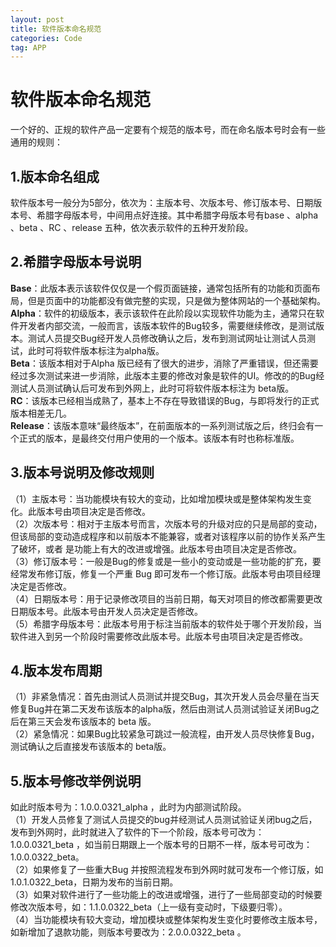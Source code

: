```yaml
---
layout: post
title: 软件版本命名规范
categories: Code
tag: APP
---
```


# 软件版本命名规范
一个好的、正规的软件产品一定要有个规范的版本号，而在命名版本号时会有一些通用的规则：
## 1.版本命名组成 
软件版本号一般分为5部分，依次为：主版本号、次版本号、修订版本号、日期版本号、希腊字母版本号，中间用点好连接。其中希腊字母版本号有base 、alpha 、beta 、RC 、release 五种，依次表示软件的五种开发阶段。
## 2.希腊字母版本号说明
**Base**：此版本表示该软件仅仅是一个假页面链接，通常包括所有的功能和页面布局，但是页面中的功能都没有做完整的实现，只是做为整体网站的一个基础架构。  
**Alpha**：软件的初级版本，表示该软件在此阶段以实现软件功能为主，通常只在软件开发者内部交流，一般而言，该版本软件的Bug较多，需要继续修改，是测试版本。测试人员提交Bug经开发人员修改确认之后，发布到测试网址让测试人员测试，此时可将软件版本标注为alpha版。  
**Beta**：该版本相对于Alpha 版已经有了很大的进步，消除了严重错误，但还需要经过多次测试来进一步消除，此版本主要的修改对象是软件的UI。修改的的Bug经测试人员测试确认后可发布到外网上，此时可将软件版本标注为 beta版。  
**RC**：该版本已经相当成熟了，基本上不存在导致错误的Bug，与即将发行的正式版本相差无几。  
**Release**：该版本意味“最终版本”，在前面版本的一系列测试版之后，终归会有一个正式的版本，是最终交付用户使用的一个版本。该版本有时也称标准版。
## 3.版本号说明及修改规则
（1）主版本号：当功能模块有较大的变动，比如增加模块或是整体架构发生变化。此版本号由项目决定是否修改。  
（2）次版本号：相对于主版本号而言，次版本号的升级对应的只是局部的变动，但该局部的变动造成程序和以前版本不能兼容，或者对该程序以前的协作关系产生了破坏，或者 是功能上有大的改进或增强。此版本号由项目决定是否修改。  
（3）修订版本号：一般是Bug的修复或是一些小的变动或是一些功能的扩充，要经常发布修订版，修复一个严重 Bug 即可发布一个修订版。此版本号由项目经理决定是否修改。  
（4）日期版本号：用于记录修改项目的当前日期，每天对项目的修改都需要更改日期版本号。此版本号由开发人员决定是否修改。  
（5）希腊字母版本号：此版本号用于标注当前版本的软件处于哪个开发阶段，当软件进入到另一个阶段时需要修改此版本号。此版本号由项目决定是否修改。
## 4.版本发布周期
（1）非紧急情况：首先由测试人员测试并提交Bug，其次开发人员会尽量在当天修复Bug并在第二天发布该版本的alpha版，然后由测试人员测试验证关闭Bug之后在第三天会发布该版本的 beta 版。  
（2）紧急情况：如果Bug比较紧急可跳过一般流程，由开发人员尽快修复Bug，测试确认之后直接发布该版本的 beta版。
## 5.版本号修改举例说明
如此时版本号为：1.0.0.0321_alpha ，此时为内部测试阶段。  
（1）开发人员修复了测试人员提交的bug并经测试人员测试验证关闭bug之后，发布到外网时，此时就进入了软件的下一个阶段，版本号可改为：1.0.0.0321_beta ，如当前日期跟上一个版本号的日期不一样，版本号可改为：1.0.0.0322_beta。  
（2）如果修复了一些重大Bug 并按照流程发布到外网时就可发布一个修订版，如1.0.1.0322_beta，日期为发布的当前日期。  
（3）如果对软件进行了一些功能上的改进或增强，进行了一些局部变动的时候要修改次版本号，如：1.1.0.0322_beta（上一级有变动时，下级要归零）。  
（4）当功能模块有较大变动，增加模块或整体架构发生变化时要修改主版本号，如新增加了退款功能，则版本号要改为：2.0.0.0322_beta 。